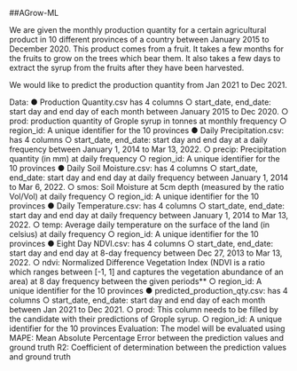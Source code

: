 ##AGrow-ML

We are given the monthly production quantity for a certain agricultural product in 10 different provinces of a country between January 2015 to December 2020. This product comes from a fruit. It takes a few months for the fruits to grow on the trees which bear them. It also takes a few days to extract the syrup from the fruits after they have been harvested. 

We would like to predict the production quantity from Jan 2021 to Dec 2021. 

Data: 
● Production Quantity.csv has 4 columns 
○ start_date, end_date: start day and end day of each month between January 2015 to Dec 2020. 
○ prod: production quantity of Grople syrup in tonnes at monthly frequency ○ region_id: A unique identifier for the 10 provinces 
● Daily Precipitation.csv: has 4 columns 
○ start_date, end_date: start day and end day at a daily frequency between January 1, 2014 to Mar 13, 2022. 
○ precip: Precipitation quantity (in mm) at daily frequency 
○ region_id: A unique identifier for the 10 provinces 
● Daily Soil Moisture.csv: has 4 columns 
○ start_date, end_date: start day and end day at daily frequency between January 1, 2014 to Mar 6, 2022. 
○ smos: Soil Moisture at 5cm depth (measured by the ratio Vol/Vol) at daily frequency 
○ region_id: A unique identifier for the 10 provinces 
● Daily Temperature.csv: has 4 columns 
○ start_date, end_date: start day and end day at daily frequency between January 1, 2014 to Mar 13, 2022. 
○ temp: Average daily temperature on the surface of the land (in celsius) at daily frequency 
○ region_id: A unique identifier for the 10 provinces 
● Eight Day NDVI.csv: has 4 columns
○ start_date, end_date: start day and end day at 8-day frequency between Dec 27, 2013 to Mar 13, 2022. 
○ ndvi: Normalized Difference Vegetation Index (NDVI is a ratio which ranges between [-1, 1] and captures the vegetation abundance of an area) at 8 day frequency between the given periods** 
○ region_id: A unique identifier for the 10 provinces 
● predicted_production_qty.csv: has 4 columns 
○ start_date, end_date: start day and end day of each month between Jan 2021 to Dec 2021. 
○ prod: This column needs to be filled by the candidate with their predictions of Grople syrup. 
○ region_id: A unique identifier for the 10 provinces 
Evaluation: 
The model will be evaluated using 
MAPE: Mean Absolute Percentage Error between the prediction values and ground
truth R2: Coefficient of determination between the prediction values and ground truth 
